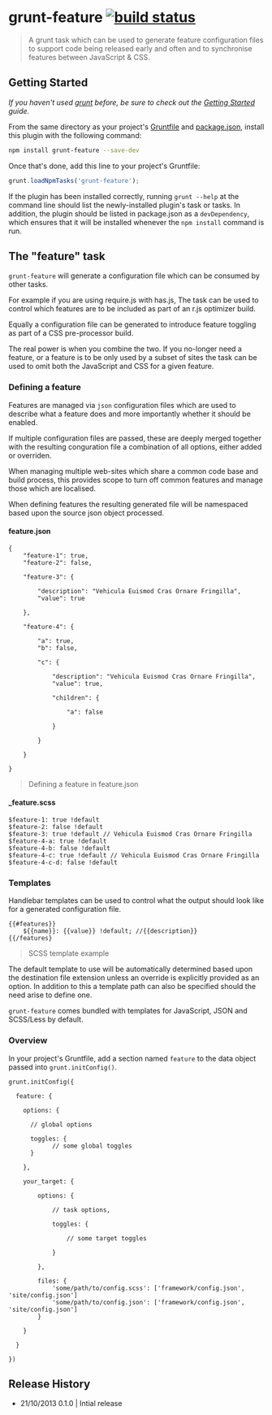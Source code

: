 # grunt-feature [![build status](https://secure.travis-ci.org/indieisaconcept/grunt-feature.png)](http://travis-ci.org/indieisaconcept/grunt-feature)

> A grunt task which can be used to generate feature configuration files to support code being released early and often and to synchronise features between JavaScript & CSS.

## Getting Started
_If you haven't used [grunt][] before, be sure to check out the [Getting Started][] guide._

From the same directory as your project's [Gruntfile][Getting Started] and [package.json][], install this plugin with the following command:

```bash
npm install grunt-feature --save-dev
```

Once that's done, add this line to your project's Gruntfile:

```js
grunt.loadNpmTasks('grunt-feature');
```

If the plugin has been installed correctly, running `grunt --help` at the command line should list the newly-installed plugin's task or tasks. In addition, the plugin should be listed in package.json as a `devDependency`, which ensures that it will be installed whenever the `npm install` command is run.

[grunt]: http://gruntjs.com/
[Getting Started]: https://github.com/gruntjs/grunt/blob/devel/docs/getting_started.md
[package.json]: https://npmjs.org/doc/json.html

## The "feature" task

```grunt-feature``` will generate a configuration file which can be consumed by other tasks.

For example if you are using require.js with has.js, The task can be used to control which features are to be included as part of an r.js optimizer build.

Equally a configuration file can be generated to introduce feature toggling as part of a CSS pre-processor build.

The real power is when you combine the two. If you no-longer need a feature, or a feature is to be only used by a subset of sites the task can be used to omit both the JavaScript and CSS for a given feature.

### Defining a feature

Features are managed via `json` configuration files which are used to describe what a feature does and more importantly whether it should be enabled.

If multiple configuration files are passed, these are deeply merged together with the resulting conguration file a combination of all options, either added or overriden.

When managing multiple web-sites which share a common code base and build process, this provides scope to turn off common features and manage those which are localised.

When defining features the resulting generated file will be namespaced based upon the source json object processed.

#### feature.json


```
{
	"feature-1": true,
	"feature-2": false,

	"feature-3": {

		"description": "Vehicula Euismod Cras Ornare Fringilla",
		"value": true

	},

	"feature-4": {

		"a": true,
		"b": false,

		"c": {

			"description": "Vehicula Euismod Cras Ornare Fringilla",
			"value": true,

			"children": {

				"a": false

			}

		}

	}

}

```

> Defining a feature in feature.json

#### _feature.scss

```
$feature-1: true !default
$feature-2: false !default
$feature-3: true !default // Vehicula Euismod Cras Ornare Fringilla
$feature-4-a: true !default
$feature-4-b: false !default
$feature-4-c: true !default // Vehicula Euismod Cras Ornare Fringilla
$feature-4-c-d: false !default

```


### Templates

Handlebar templates can be used to control what the output should look like for a generated configuration file.

```
{{#features}}
	${{name}}: {{value}} !default; //{{description}}
{{/features}
```
> SCSS template example

The default template to use will be automatically determined based upon the destination file extension unless an override is explicitly provided as an option. In addition to this a template path can also be specified should the need arise to define one.

```grunt-feature``` comes bundled with templates for JavaScript, JSON and SCSS/Less by default.

### Overview
In your project's Gruntfile, add a section named `feature` to the data object passed into
`grunt.initConfig()`.

```
grunt.initConfig({

  feature: {

    options: {

      // global options

      toggles: {
      		// some global toggles
      }

    },

    your_target: {

    	options: {

    		// task options,

    		toggles: {

    			// some target toggles

    		}

    	},

	    files: {
	        'some/path/to/config.scss': ['framework/config.json', 'site/config.json']
			'some/path/to/config.json': ['framework/config.json', 'site/config.json']
	    }

    }

  }

})
```

## Release History

- 21/10/2013 0.1.0 | Intial release

